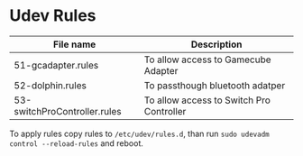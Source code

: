 # Udev Rules

| File name                    | Description                              |
|------------------------------|------------------------------------------|
| 51-gcadapter.rules           | To allow access to Gamecube Adapter      |
| 52-dolphin.rules             | To passthough bluetooth adatper          |
| 53-switchProController.rules | To allow access to Switch Pro Controller |


To apply rules copy rules to `/etc/udev/rules.d`, than run `sudo udevadm control --reload-rules` and reboot.
